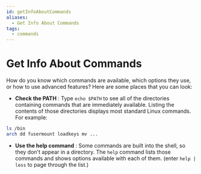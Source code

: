 ```yaml
---
id: getInfoAboutCommands
aliases:
  - Get Info About Commands
tags:
  - commands
---
```


# Get Info About Commands

How do you know which commands are available, which options they use, or how to
use advanced features? Here are some places that you can look:

- **Check the PATH** : Type `echo $PATH` to see all of the directories
  containing commands that are immediately available. Listing the contents of
  those directories displays most standard Linux commands. For example:

```bash
ls /bin
arch dd fusermount loadkeys mv ...
```

- **Use the help command** : Some commands are built into the shell, so they
  don't appear in a directory. The `help` command lists those commands and shows
  options available with each of them. (enter `help | less` to page through the
  list.)
